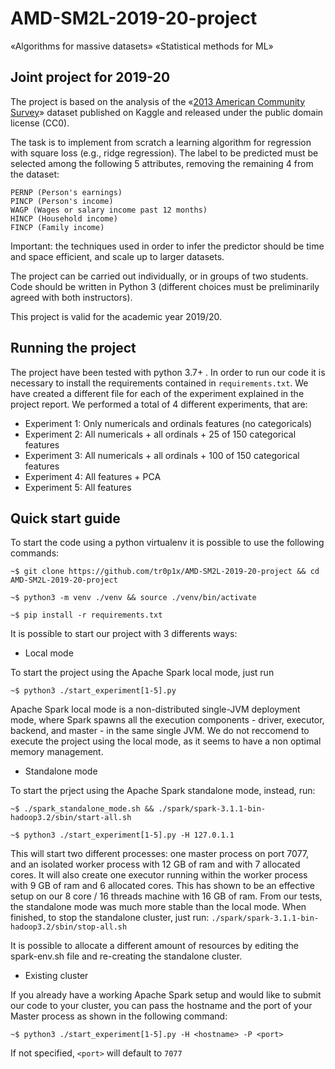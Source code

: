 # AMD-SM2L-2019-20-project

«Algorithms for massive datasets»
«Statistical methods for ML»

## Joint project for 2019-20

The project is based on the analysis of the «[2013 American Community Survey](https://www.kaggle.com/census/2013-american-community-survey)» dataset published on Kaggle and released under the public domain license (CC0).

The task is to implement from scratch a learning algorithm for regression with square loss (e.g., ridge regression). The label to be predicted must be selected among the following 5 attributes, removing the remaining 4 from the dataset:

    PERNP (Person's earnings)
    PINCP (Person's income)
    WAGP (Wages or salary income past 12 months)
    HINCP (Household income)
    FINCP (Family income)

Important: the techniques used in order to infer the predictor should be time and space efficient, and scale up to larger datasets.

The project can be carried out individually, or in groups of two students. Code should be written in Python 3 (different choices must be preliminarily agreed with both instructors).

This project is valid for the academic year 2019/20.

## Running the project

The project have been tested with python 3.7+ . In order to run our code it is
necessary to install the requirements contained in `requirements.txt`. 
We have created a different file for each of the experiment explained in the
project report. We performed a total of 4 different experiments, that are:

- Experiment 1: Only numericals and ordinals features (no categoricals)
- Experiment 2: All numericals + all ordinals + 25 of 150 categorical features
- Experiment 3: All numericals + all ordinals + 100 of 150 categorical features
- Experiment 4: All features + PCA
- Experiment 5: All features

## Quick start guide

To start the code using a python virtualenv it is possible to use the following
commands:

`~$ git clone https://github.com/tr0p1x/AMD-SM2L-2019-20-project && cd AMD-SM2L-2019-20-project`

`~$ python3 -m venv ./venv && source ./venv/bin/activate`

`~$ pip install -r requirements.txt`

It is possible to start our project with 3 differents ways:

- Local mode

To start the project using the Apache Spark local mode, just run

`~$ python3 ./start_experiment[1-5].py`

Apache Spark local mode is a non-distributed single-JVM deployment mode, where Spark spawns all the execution components - driver, executor, backend, and master - in the same single JVM. We do not reccomend to execute the project using the local mode, as it seems to have a non optimal memory management.

- Standalone mode

To start the prject using the Apache Spark standalone mode, instead, run:

`~$ ./spark_standalone_mode.sh && ./spark/spark-3.1.1-bin-hadoop3.2/sbin/start-all.sh`

`~$ python3 ./start_experiment[1-5].py -H 127.0.1.1`

This will start two different processes: one master process on port 7077, and an isolated worker process with 12 GB of ram and with 7 allocated cores. It will also create one executor running within the worker process with 9 GB of ram and 6 allocated cores.
This has shown to be an effective setup on our 8 core / 16 threads machine with
16 GB of ram. 
From our tests, the standalone mode was much more stable than the local mode.
When finished, to stop the standalone cluster, just run: 
`./spark/spark-3.1.1-bin-hadoop3.2/sbin/stop-all.sh`

It is possible to allocate a different amount of resources by editing the spark-env.sh file and re-creating the standalone cluster.

- Existing cluster

If you already have a working Apache Spark setup and would like to submit our
code to your cluster, you can pass the hostname and the port of your Master
process as shown in the following command:

`~$ python3 ./start_experiment[1-5].py -H <hostname> -P <port>`

If not specified, `<port>` will default to `7077`
